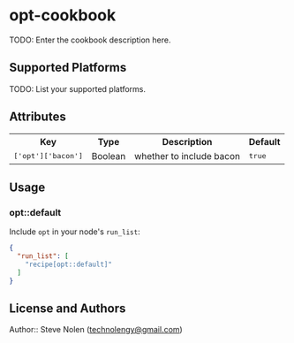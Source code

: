 # opt-cookbook

TODO: Enter the cookbook description here.

## Supported Platforms

TODO: List your supported platforms.

## Attributes

<table>
  <tr>
    <th>Key</th>
    <th>Type</th>
    <th>Description</th>
    <th>Default</th>
  </tr>
  <tr>
    <td><tt>['opt']['bacon']</tt></td>
    <td>Boolean</td>
    <td>whether to include bacon</td>
    <td><tt>true</tt></td>
  </tr>
</table>

## Usage

### opt::default

Include `opt` in your node's `run_list`:

```json
{
  "run_list": [
    "recipe[opt::default]"
  ]
}
```

## License and Authors

Author:: Steve Nolen (<technolengy@gmail.com>)
